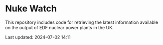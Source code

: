 # Nuke Watch

This repository includes code for retrieving the latest information available on the output of EDF nuclear power plants in the UK.

Last updated: 2024-07-02 14:11